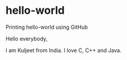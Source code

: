 # hello-world
Printing hello-world using GitHub

Hello everybody,

I am Kuljeet from India. I love C, C++ and Java.
